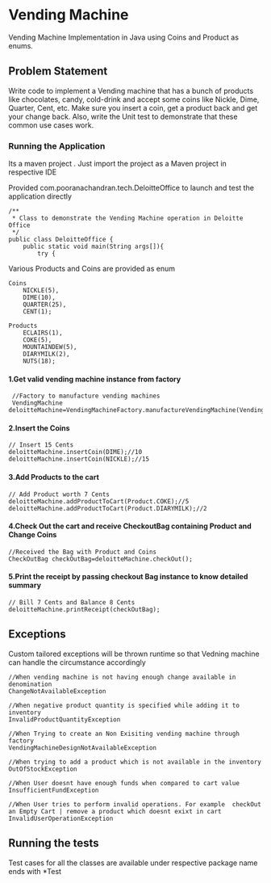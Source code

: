 # Vending Machine

Vending Machine Implementation in Java using Coins and Product as enums.

## Problem Statement
Write code to implement a Vending machine that has a bunch of products like chocolates, candy,
cold-drink and accept some coins like Nickle, Dime, Quarter, Cent, etc. Make sure you insert a coin, get a product
back and get your change back. Also, write the Unit test to demonstrate that these common use cases work.

### Running the Application
Its a maven project . Just import the project as a Maven project in respective IDE

Provided com.pooranachandran.tech.DeloitteOffice to launch and test the application directly
```
/**
 * Class to demonstrate the Vending Machine operation in Deloitte Office
 */
public class DeloitteOffice {
    public static void main(String args[]){
        try {
```

Various Products and Coins are provided as enum

```
Coins
    NICKLE(5),
    DIME(10),
    QUARTER(25),
    CENT(1);

Products
    ECLAIRS(1),
    COKE(5),
    MOUNTAINDEW(5),
    DIARYMILK(2),
    NUTS(18);
```

#### 1.Get valid vending machine instance from factory 
```
 //Factory to manufacture vending machines
 VendingMachine deloitteMachine=VendingMachineFactory.manufactureVendingMachine(VendingMachineType.DELOITTE);
```

#### 2.Insert the Coins
```
// Insert 15 Cents
deloitteMachine.insertCoin(DIME);//10
deloitteMachine.insertCoin(NICKLE);//15
```

#### 3.Add Products to the cart
```
// Add Product worth 7 Cents
deloitteMachine.addProductToCart(Product.COKE);//5
deloitteMachine.addProductToCart(Product.DIARYMILK);//2
```

#### 4.Check Out the cart and receive CheckoutBag containing Product and Change Coins
```
//Received the Bag with Product and Coins
CheckOutBag checkOutBag=deloitteMachine.checkOut();
```

#### 5.Print the receipt by passing checkout Bag instance to know detailed summary
```
// Bill 7 Cents and Balance 8 Cents
deloitteMachine.printReceipt(checkOutBag);
```

## Exceptions
Custom tailored exceptions will be thrown runtime so that Vedning machine can handle the circumstance accordingly

```
//When vending machine is not having enough change available in denomination
ChangeNotAvailableException

//When negative product quantity is specified while adding it to inventory
InvalidProductQuantityException

//When Trying to create an Non Exisiting vending machine through factory
VendingMachineDesignNotAvailableException

//When trying to add a product which is not available in the inventory
OutOfStockException

//When User doesnt have enough funds when compared to cart value
InsufficientFundException

//When User tries to perform invalid operations. For example  checkOut an Empty Cart | remove a product which doesnt exixt in cart 
InvalidUserOperationException

```

## Running the tests
Test cases for all the classes are available under respective package name ends with *Test
